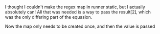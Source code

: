 I thought I couldn't make the regex map in runner static, but I actually absolutely can! All that was needed is a way to pass the result[2], which was the only differing part of the equasion.

Now the map only needs to be created once, and then the value is passed